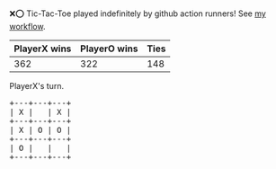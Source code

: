 :x::o: Tic-Tac-Toe played indefinitely by github action runners! See [my workflow](.github/workflows/play.yaml).

|PlayerX wins|PlayerO wins|Ties|
|-|-|-|
|362|322|148|

PlayerX's turn.

<pre>
+---+---+---+
| X |   | X |
+---+---+---+
| X | O | O |
+---+---+---+
| O |   |   |
+---+---+---+
</pre>